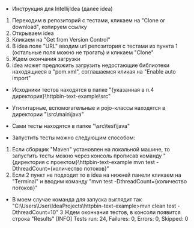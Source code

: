 * Инструкция для IntellijIdea (далее idea)
1. Переходим в репозиторий с тестами, кликаем на "Clone or download", копируем ссылку
2. Открываем idea
3. Кликаем на "Get from Version Control"
4. В idea поле "URL" вводим url репозитория с тестами из пункта 1 (остальные поля можно не трогать) и кликаем "Clone"
5. Ждем окончания загрузки
6. idea может предложить загрузить недостающие библиотеки находящиеся в "pom.xml", соглашаемся кликая на "Enable auto import"

* Исходники тестов находятся в папке "{указанная в п.4 директория}\httpbin-text-example\src"
* Утилитарные, вспомогательные и pojo-классы находятся в директории "\src\main\java"
* Сами тесты находятся в папке "\src\test\java"

* Запустить тесты можно следующим способом:
1. Если сборщик "Maven" установлен на локальной машине, то запустить тесты можно через консоль прописав команду "{директория с проектом}\httpbin-text-example mvn test -DthreadCount={количество потоков}"
2. Если 2 пункт не подходит то в idea на нижней панели кликаем на "Terminal" и вводим команду "mvn test -DthreadCount={количество потоков}"
* В моем случае команда для запуска выглядит так "C:\Users\User\IdeaProjects\httpbin-text-example>mvn clean test -DthreadCount=10"
3 Ждем окончания тестов, в консоли появится строка "Results"
[INFO] Tests run: 24, Failures: 0, Errors: 0, Skipped: 0

